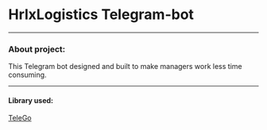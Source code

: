# HrlxLogistics Telegram-bot
---


### About project: 

This Telegram bot designed and built to make managers work less time consuming.


---


#### Library used: 

[TeleGo](https://github.com/mymmrac/telego)
